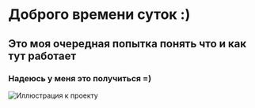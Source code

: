 # Доброго времени суток :)
## Это моя очередная попытка понять что и как тут работает
### Надеюсь у меня это получиться =) 
![Иллюстрация к проекту](https://proprikol.ru/wp-content/uploads/2021/10/ura-krasivye-kartinki-31.jpg)